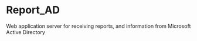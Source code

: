 # Report_AD
Web application server for receiving reports, and information from Microsoft Active Directory
